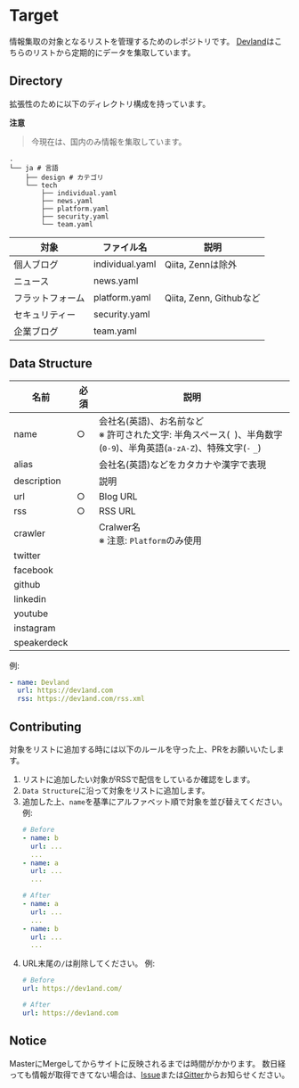 # Target

情報集取の対象となるリストを管理するためのレポジトリです。
[Devland](https://dev1and.com)はこちらのリストから定期的にデータを集取しています。

## Directory

拡張性のために以下のディレクトリ構成を持っています。

**注意**
> 今現在は、国内のみ情報を集取しています。

```
.
└── ja # 言語
    ├── design # カテゴリ
    └── tech
        ├── individual.yaml
        ├── news.yaml
        ├── platform.yaml
        ├── security.yaml
        └── team.yaml
```

| 対象 | ファイル名 | 説明 |
| ---| --- | --- |
| 個人ブログ | individual.yaml | Qiita, Zennは除外 |
| ニュース | news.yaml | |
| フラットフォーム | platform.yaml | Qiita, Zenn, Githubなど |
| セキュリティー | security.yaml | |
| 企業ブログ | team.yaml | |

## Data Structure

| 名前 | 必須 | 説明 |
| ---| --- | --- |
| name | ○ | 会社名(英語)、お名前など<br />※ 許可された文字: 半角スペース(` `)、半角数字(`0-9`)、半角英語(`a-zA-Z`)、特殊文字(`-` `_`) |
| alias | | 会社名(英語)などをカタカナや漢字で表現 |
| description | | 説明 |
| url | ○ | Blog URL |
| rss | ○ | RSS URL |
| crawler | | Cralwer名 <br /> ※ 注意: `Platform`のみ使用|
| twitter | | |
| facebook | | |
| github | | |
| linkedin | | |
| youtube | | |
| instagram | | |
| speakerdeck | | |

例:
```yaml
- name: Devland
  url: https://dev1and.com
  rss: https://dev1and.com/rss.xml
```

## Contributing

対象をリストに追加する時には以下のルールを守った上、PRをお願いいたします。

1. リストに追加したい対象がRSSで配信をしているか確認をします。
2. `Data Structure`に沿って対象をリストに追加します。
3. 追加した上、`name`を基準にアルファベット順で対象を並び替えてください。
    例:
    ```yaml
    # Before
    - name: b
      url: ...
      ...
    - name: a
      url: ...
      ...

    # After
    - name: a
      url: ...
      ...
    - name: b
      url: ...
      ...
    ```
4. URL末尾の`/`は削除してください。
    例:
    ```yaml
    # Before
    url: https://dev1and.com/

    # After
    url: https://dev1and.com
    ```

## Notice

MasterにMergeしてからサイトに反映されるまでは時間がかかります。
数日経っても情報が取得できてない場合は、[Issue](https://github.com/dev1and/target/issues)または[Gitter](https://gitter.im/dev1and/community)からお知らせください。
